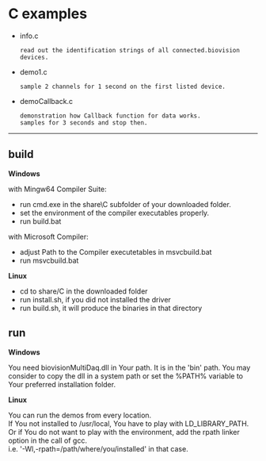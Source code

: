 
# C examples


* info.c
           
      read out the identification strings of all connected.biovision devices.
* demo1.c
      
      sample 2 channels for 1 second on the first listed device.
* demoCallback.c
      
      demonstration how Callback function for data works.
      samples for 3 seconds and stop then.



---

## build
**Windows**

with Mingw64 Compiler Suite:

* run cmd.exe in the share\\C subfolder of your downloaded folder.
* set the environment of the compiler executables properly.
* run build.bat


with Microsoft Compiler:

* adjust Path to the Compiler executetables in msvcbuild.bat
* run msvcbuild.bat

**Linux**

* cd to share/C in the downloaded folder
* run install.sh, if you did not installed the driver
* run build.sh, it will produce the binaries in that directory


## run

**Windows**

You need biovisionMultiDaq.dll in Your path. It is in the 'bin' path. You may consider to copy the dll in a system path or set the %PATH% variable to Your preferred installation folder.

**Linux**

You can run the demos from every location.  
If You not installed to /usr/local, You have to play with LD_LIBRARY_PATH.  
Or if You do not want to play with the environment, add the rpath linker option in the call of gcc.  
i.e. '-Wl,-rpath=/path/where/you/installed' in that case.  
